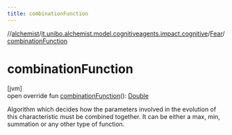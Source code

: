 ```yaml
---
title: combinationFunction
---
```

//[alchemist](../../../index.html)/[it.unibo.alchemist.model.cognitiveagents.impact.cognitive](../index.html)/[Fear](index.html)/[combinationFunction](combination-function.html)



# combinationFunction



[jvm]\
open override fun [combinationFunction](combination-function.html)(): [Double](https://kotlinlang.org/api/latest/jvm/stdlib/kotlin/-double/index.html)



Algorithm which decides how the parameters involved in the evolution of this characteristic must be combined together. It can be either a max, min, summation or any other type of function.




